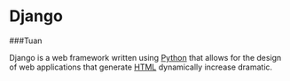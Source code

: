 # Django

###Tuan

Django is a web framework written using [Python](/wiki/Python) that allows for the design of web applications that generate [HTML](/wiki/HTML) dynamically increase dramatic.

